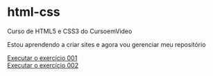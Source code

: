 # html-css
 Curso de HTML5 e CSS3 do CursoemVideo

 Estou aprendendo a criar sites e agora vou gerenciar meu repositório

 <a href="https://pedroaragoni-dev.github.io/html-css/exercicios/ex001/index.html">Executar o exercício 001</a> <br>
 <a href="https://pedroaragoni-dev.github.io/html-css/exercicios/ex002/index.html">Executar o exercício 002</a>
 
